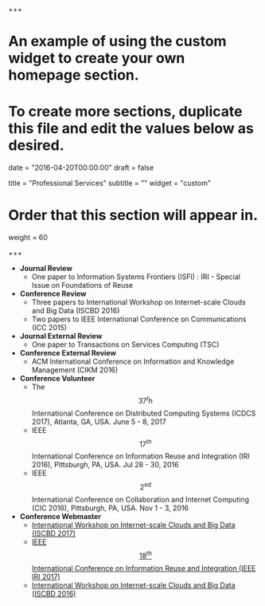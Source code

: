 +++
# An example of using the custom widget to create your own homepage section.
# To create more sections, duplicate this file and edit the values below as desired.

date = "2016-04-20T00:00:00"
draft = false

title = "Professional Services"
subtitle = ""
widget = "custom"

# Order that this section will appear in.
weight = 60

+++

+ **Journal Review**
    + One paper to Information Systems Frontiers (ISFI) : IRI - Special Issue on Foundations of Reuse
+ **Conference Review**
    + Three papers to International Workshop on Internet-scale Clouds and Big Data (ISCBD 2016)
    + Two papers to IEEE International Conference on Communications (ICC 2015)
+ **Journal External Review**
    + One paper to Transactions on Services Computing (TSC)
+ **Conference External Review**
    + ACM International Conference on Information and Knowledge Management (CIKM 2016)
+ **Conference Volunteer**
    +  The $$37^th$$ International Conference on Distributed Computing Systems (ICDCS 2017), Atlanta, GA, USA. June 5 - 8, 2017
    +  IEEE $$17^{th}$$ International Conference on Information Reuse and Integration (IRI 2016), Pittsburgh, PA, USA.  Jul 28 - 30, 2016
    +  IEEE $$2^{ed}$$ International Conference on Collaboration and Internet Computing (CIC 2016), Pittsburgh, PA, USA.  Nov 1 - 3, 2016
+ **Conference Webmaster**
    +  [International Workshop on Internet-scale Clouds and Big Data (ISCBD 2017)](http://iscbd2017.github.io/index.html)
    +  [IEEE $$18^{th}$$ International Conference on Information Reuse and Integration (IEEE IRI 2017)](http://www.sis.pitt.edu/iri2017/)
    +  [International Workshop on Internet-scale Clouds and Big Data (ISCBD 2016)](http://iscbd2016.github.io/index.html)
